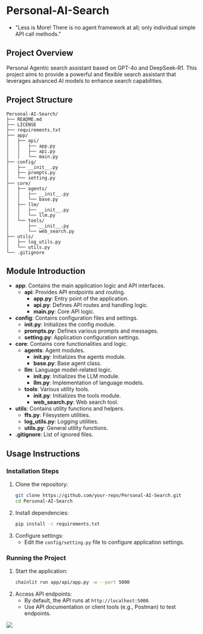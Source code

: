 # Personal-AI-Search 
- "Less is More! There is no agent framework at all; only individual simple API call methods."

## Project Overview
Personal Agentic search assistant based on GPT-4o and DeepSeek-R1. This project aims to provide a powerful and flexible search assistant that leverages advanced AI models to enhance search capabilities.

## Project Structure
```
Personal-AI-Search/
├── README.md
├── LICENSE
├── requirements.txt
├── app/
│   ├── api/
│   │   ├── app.py
│   │   ├── api.py
│   │   └── main.py
├── config/
│   ├── __init__.py
│   ├── prompts.py
│   └── setting.py
├── core/
│   ├── agents/
│   │   ├── __init__.py
│   │   └── base.py
│   ├── llm/
│   │   ├── __init__.py
│   │   └── llm.py
│   └── tools/
│       ├── __init__.py
│       └── web_search.py
├── utils/
│   ├── log_utils.py
│   └── utils.py
└── .gitignore
```
## Module Introduction
- **app**: Contains the main application logic and API interfaces.
  - **api**: Provides API endpoints and routing.
    - **app.py**: Entry point of the application.
    - **api.py**: Defines API routes and handling logic.
    - **main.py**: Core API logic.
- **config**: Contains configuration files and settings.
  - **__init__.py**: Initializes the config module.
  - **prompts.py**: Defines various prompts and messages.
  - **setting.py**: Application configuration settings.
- **core**: Contains core functionalities and logic.
  - **agents**: Agent modules.
    - **__init__.py**: Initializes the agents module.
    - **base.py**: Base agent class.
  - **llm**: Language model-related logic.
    - **__init__.py**: Initializes the LLM module.
    - **llm.py**: Implementation of language models.
  - **tools**: Various utility tools.
    - **__init__.py**: Initializes the tools module.
    - **web_search.py**: Web search tool.
- **utils**: Contains utility functions and helpers.
  - **ffs.py**: Filesystem utilities.
  - **log_utils.py**: Logging utilities.
  - **utils.py**: General utility functions.
- **.gitignore**: List of ignored files.

## Usage Instructions
### Installation Steps
1. Clone the repository:
   ```bash
   git clone https://github.com/your-repo/Personal-AI-Search.git 
   cd Personal-AI-Search
   ```
2. Install dependencies:
   ```bash
   pip install -r requirements.txt
   ```
3. Configure settings:
   - Edit the `config/setting.py` file to configure application settings.

### Running the Project
1. Start the application:
   ```bash
   chainlit run app/api/app.py -w --port 5000
   ```
2. Access API endpoints:
   - By default, the API runs at `http://localhost:5000`.
   - Use API documentation or client tools (e.g., Postman) to test endpoints.

![](https://img.picui.cn/free/2025/02/21/67b82e8bc2d27.jpg)

